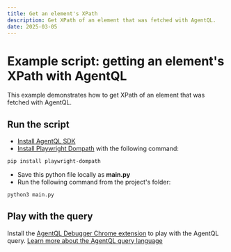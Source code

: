 ```yaml
---
title: Get an element's XPath
description: Get XPath of an element that was fetched with AgentQL.
date: 2025-03-05
---
```


# Example script: getting an element's XPath with AgentQL

This example demonstrates how to get XPath of an element that was fetched with AgentQL.

## Run the script

- [Install AgentQL SDK](https://docs.agentql.com/installation/sdk-installation)
- [Install Playwright Dompath](https://pypi.org/project/playwright-dompath/) with the following command:

```bash
pip install playwright-dompath
```

- Save this python file locally as **main.py**
- Run the following command from the project's folder:

```bash
python3 main.py
```

## Play with the query

Install the [AgentQL Debugger Chrome extension](https://docs.agentql.com/installation/chrome-extension-installation) to play with the AgentQL query. [Learn more about the AgentQL query language](https://docs.agentql.com/agentql-query/query-intro)
